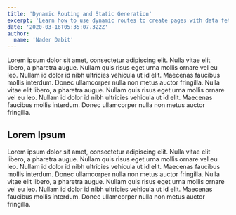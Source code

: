 ```yaml
---
title: 'Dynamic Routing and Static Generation'
excerpt: 'Learn how to use dynamic routes to create pages with data fetched at request time.'
date: '2020-03-16T05:35:07.322Z'
author:
  name: 'Nader Dabit'
---
```


Lorem ipsum dolor sit amet, consectetur adipiscing elit. Nulla vitae elit libero, a pharetra augue. Nullam quis risus eget urna mollis ornare vel eu leo. Nullam id dolor id nibh ultricies vehicula ut id elit. Maecenas faucibus mollis interdum. Donec ullamcorper nulla non metus auctor fringilla. Nulla vitae elit libero, a pharetra augue. Nullam quis risus eget urna mollis ornare vel eu leo. Nullam id dolor id nibh ultricies vehicula ut id elit. Maecenas faucibus mollis interdum. Donec ullamcorper nulla non metus auctor fringilla.

## Lorem Ipsum

Lorem ipsum dolor sit amet, consectetur adipiscing elit. Nulla vitae elit libero, a pharetra augue. Nullam quis risus eget urna mollis ornare vel eu leo. Nullam id dolor id nibh ultricies vehicula ut id elit. Maecenas faucibus mollis interdum. Donec ullamcorper nulla non metus auctor fringilla. Nulla vitae elit libero, a pharetra augue. Nullam quis risus eget urna mollis ornare vel eu leo. Nullam id dolor id nibh ultricies vehicula ut id elit. Maecenas faucibus mollis interdum. Donec ullamcorper nulla non metus auctor fringilla.
